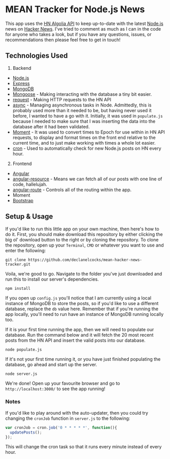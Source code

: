 # MEAN Tracker for Node.js News

This app uses the [HN Algolia API](https://hn.algolia.com/api) to keep up-to-date with the latest [Node.js](https://nodejs.org/) news on [Hacker News](https://news.ycombinator.com/). I've tried to comment as much as I can in the code for anyone who takes a look, but if you have any questions, issues, or recommendations then please feel free to get in touch!

## Technologies Used

1. Backend
  - [Node.js](https://nodejs.org/)
  - [Express](http://expressjs.com/)
  - [MongoDB](https://www.mongodb.org/)
  - [Mongoose](http://mongoosejs.com/) - Making interacting with the database a tiny bit easier.
  - [request](https://github.com/request/request) - Making HTTP requests to the HN API
  - [async](https://github.com/caolan/async) - Managing asynchronous tasks in Node. Admittedly, this is probably used more than it needed to be, but having never used it before, I wanted to have a go with it. Initially, it was used in `populate.js` because I needed to make sure that I was inserting the data into the database after it had been validated.
  - [Moment](http://momentjs.com/) - It was used to convert times to Epoch for use within in HN API requests, to display and format times on the front end relative to the current time, and to just make working with times a whole lot easier.
  - [cron](https://github.com/ncb000gt/node-cron) - Used to automatically check for new Node.js posts on HN every hour.
2. Frontend
  - [Angular](https://angularjs.org/)
  - [angular-resource](https://docs.angularjs.org/api/ngResource/service/$resource) - Means we can fetch all of our posts with one line of code, hallelujah.
  - [angular-route](https://docs.angularjs.org/api/ngRoute/service/$route) - Controls all of the routing within the app.
  - Moment
  - [Bootstrap](http://getbootstrap.com)

## Setup & Usage

If you'd like to run this little app on your own machine, then here's how to do it. First, you should make download this repository by either clicking the big ol' download button to the right or by cloning the repository. To clone the repository, open up your `Terminal`, `CMD` or whatever you want to use and enter the following:

```
git clone https://github.com/declanelcocks/mean-hacker-news-tracker.git
```

Voila, we're good to go. Navigate to the folder you've just downloaded and run this to install our server's dependencies.

```
npm install
```

If you open up `config.js` you'll notice that I am currently using a local instance of MongoDB to store the posts, so if you'd like to use a different database, replace the `db` value here. Remember that if you're running the app locally, you'll need to run have an instance of MongoDB running locally too.

If it is your first time running the app, then we will need to populate our database. Run the command below and it will fetch the 20 most recent posts from the HN API and insert the valid posts into our database.

```
node populate.js
```

If it's not your first time running it, or you have just finished populating the database, go ahead and start up the server.

```
node server.js
```

We're done! Open up your favourite browser and go to `http://localhost:3000/` to see the app running!

### Notes
If you'd like to play around with the auto-updater, then you could try changing the `cronJob` function in `server.js` to the following:

```javascript
var cronJob = cron.job('0 * * * * *', function(){
  updatePosts();
});
```

This will change the cron task so that it runs every minute instead of every hour.
